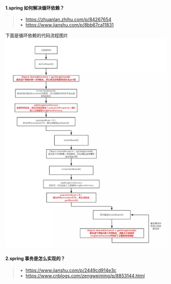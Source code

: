 #### 1.spring 如何解决循环依赖？

>- https://zhuanlan.zhihu.com/p/84267654
>- https://www.jianshu.com/p/8bb67ca11831


下面是循环依赖的代码流程图片
![avatar](img/Spring解决循环依赖.png)


#### 2.spring 事务是怎么实现的？

>- https://www.jianshu.com/p/2449cd914e3c
>- https://www.cnblogs.com/zengweiming/p/8853144.html

